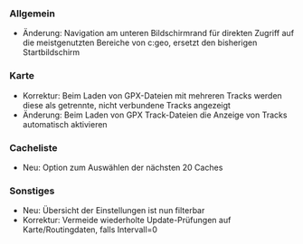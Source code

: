 ### Allgemein
- Änderung: Navigation am unteren Bildschirmrand für direkten Zugriff auf die meistgenutzten Bereiche von c:geo, ersetzt den bisherigen Startbildschirm

### Karte
- Korrektur: Beim Laden von GPX-Dateien mit mehreren Tracks werden diese als getrennte, nicht verbundene Tracks angezeigt
- Änderung: Beim Laden von GPX Track-Dateien die Anzeige von Tracks automatisch aktivieren

### Cacheliste
- Neu: Option zum Auswählen der nächsten 20 Caches

### Sonstiges
- Neu: Übersicht der Einstellungen ist nun filterbar
- Korrektur: Vermeide wiederholte Update-Prüfungen auf Karte/Routingdaten, falls Intervall=0
